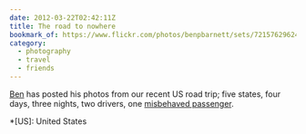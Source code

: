 ```yaml
---
date: 2012-03-22T02:42:11Z
title: The road to nowhere
bookmark_of: https://www.flickr.com/photos/benpbarnett/sets/72157629624153789/
category:
  - photography
  - travel
  - friends
---
```


[Ben][1] has posted his photos from our recent US road trip; five states, four days, three nights, two drivers, one [misbehaved passenger][2].

[1]: https://benbarnett.net
[2]: http://andyhume.net/

*[US]: United States
